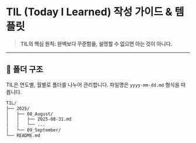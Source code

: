 # TIL (Today I Learned) 작성 가이드 & 템플릿


> **TIL의 핵심 원칙: 완벽보다 꾸준함을, 설명할 수 없으면 아는 것이 아니다.**

---

## 📁 폴더 구조

TIL은 연도별, 월별로 폴더를 나누어 관리합니다. 파일명은 `yyyy-mm-dd.md` 형식을 따릅니다.

```bash
TIL/
├── 2025/
│   ├── 08_August/
│   │   ├── 2025-08-31.md
│   │   └── ...
│   └── 09_September/
└── README.md
